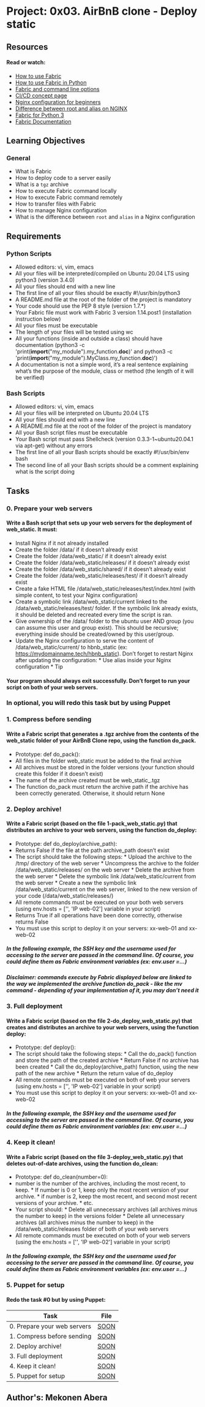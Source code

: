 # Project: 0x03. AirBnB clone - Deploy static

## Resources

#### Read or watch:

* [How to use Fabric](https://intranet.alxswe.com/rltoken/O0PSIn8xJeyeKZadiQCwDQ)
* [How to use Fabric in Python](https://intranet.alxswe.com/rltoken/ExX8laA65oUjSH8BuEEoeQ)
* [Fabric and command line options](https://intranet.alxswe.com/rltoken/RsyBHJIhoVBhOcQN-xP4cg)
* [CI/CD concept page](https://intranet.alxswe.com/rltoken/M_3lKmMAGA2KWujegl-ibA)
* [Nginx configuration for beginners](https://intranet.alxswe.com/rltoken/Ik7Ax-XDGGPZ__BRN2MK5g)
* [Difference between root and alias on NGINX](https://intranet.alxswe.com/rltoken/jgPdZF4sWxGLhs7uhYOONw)
* [Fabric for Python 3](https://intranet.alxswe.com/rltoken/ljadvnqOr21Gy_UsVRIUPQ)
* [Fabric Documentation](https://intranet.alxswe.com/rltoken/iVwVTXoFjfHxJMnL_JlSpg)
## Learning Objectives

### General

* What is Fabric
* How to deploy code to a server easily
* What is a <code>tgz</code> archive
* How to execute Fabric command locally
* How to execute Fabric command remotely
* How to transfer files with Fabric
* How to manage Nginx configuration
* What is the difference between <code>root</code> and <code>alias</code> in a Nginx configuration

## Requirements

### Python Scripts

* Allowed editors: vi, vim, emacs
* All your files will be interpreted/compiled on Ubuntu 20.04 LTS using python3 (version 3.4.0)
* All your files should end with a new line
* The first line of all your files should be exactly #!/usr/bin/python3
* A README.md file at the root of the folder of the project is mandatory
* Your code should use the PEP 8 style (version 1.7.*)
* Your Fabric file must work with Fabric 3 version 1.14.post1 (installation instruction below)
* All your files must be executable
* The length of your files will be tested using wc
* All your functions (inside and outside a class) should have documentation (python3 -c 'print(__import__("my_module").my_function.__doc__)' and python3 -c 'print(__import__("my_module").MyClass.my_function.__doc__)')
* A documentation is not a simple word, it’s a real sentence explaining what’s the purpose of the module, class or method (the length of it will be verified)

### Bash Scripts
* Allowed editors: vi, vim, emacs
* All your files will be interpreted on Ubuntu 20.04 LTS
* All your files should end with a new line
* A README.md file at the root of the folder of the project is mandatory
* All your Bash script files must be executable
* Your Bash script must pass Shellcheck (version 0.3.3-1~ubuntu20.04.1 via apt-get) without any errors
* The first line of all your Bash scripts should be exactly #!/usr/bin/env bash
* The second line of all your Bash scripts should be a comment explaining what is the script doing

## Tasks
### 0. Prepare your web servers
#### Write a Bash script that sets up your web servers for the deployment of web_static. It must:
* Install Nginx if it not already installed
* Create the folder /data/ if it doesn’t already exist
* Create the folder /data/web_static/ if it doesn’t already exist
* Create the folder /data/web_static/releases/ if it doesn’t already exist
* Create the folder /data/web_static/shared/ if it doesn’t already exist
* Create the folder /data/web_static/releases/test/ if it doesn’t already exist
* Create a fake HTML file /data/web_static/releases/test/index.html (with simple content, to test your Nginx configuration)
* Create a symbolic link /data/web_static/current linked to the /data/web_static/releases/test/ folder. If the symbolic link already exists, it should be deleted and recreated every time the script is ran.
* Give ownership of the /data/ folder to the ubuntu user AND group (you can assume this user and group exist). This should be recursive; everything inside should be created/owned by this user/group.
* Update the Nginx configuration to serve the content of /data/web_static/current/ to hbnb_static (ex: https://mydomainname.tech/hbnb_static). Don’t forget to restart Nginx after updating the configuration:
        * Use alias inside your Nginx configuration
        * Tip
#### Your program should always exit successfully. Don’t forget to run your script on both of your web servers.
### In optional, you will redo this task but by using Puppet

### 1. Compress before sending
#### Write a Fabric script that generates a .tgz archive from the contents of the web_static folder of your AirBnB Clone repo, using the function do_pack.
* Prototype: def do_pack():
* All files in the folder web_static must be added to the final archive
* All archives must be stored in the folder versions (your function should create this folder if it doesn’t exist)
* The name of the archive created must be web_static_<year><month><day><hour><minute><second>.tgz
* The function do_pack must return the archive path if the archive has been correctly generated. Otherwise, it should return None

### 2. Deploy archive!
#### Write a Fabric script (based on the file 1-pack_web_static.py) that distributes an archive to your web servers, using the function do_deploy:
* Prototype: def do_deploy(archive_path):
* Returns False if the file at the path archive_path doesn’t exist
* The script should take the following steps:
       * Upload the archive to the /tmp/ directory of the web server
       * Uncompress the archive to the folder /data/web_static/releases/<archive filename without extension> on the web server
       * Delete the archive from the web server
       * Delete the symbolic link /data/web_static/current from the web server
       * Create a new the symbolic link /data/web_static/current on the web server, linked to the new version of your code (/data/web_static/releases/<archive filename without extension>)
* All remote commands must be executed on your both web servers (using env.hosts = ['<IP web-01>', 'IP web-02'] variable in your script)
* Returns True if all operations have been done correctly, otherwise returns False
* You must use this script to deploy it on your servers: xx-web-01 and xx-web-02
##### In the following example, the SSH key and the username used for accessing to the server are passed in the command line. Of course, you could define them as Fabric environment variables (ex: env.user =...)
##### Disclaimer: commands execute by Fabric displayed below are linked to the way we implemented the archive function do_pack - like the mv command - depending of your implementation of it, you may don’t need it

### 3. Full deployment
#### Write a Fabric script (based on the file 2-do_deploy_web_static.py) that creates and distributes an archive to your web servers, using the function deploy:
* Prototype: def deploy():
* The script should take the following steps:
       * Call the do_pack() function and store the path of the created archive
       * Return False if no archive has been created
       * Call the do_deploy(archive_path) function, using the new path of the new archive
       * Return the return value of do_deploy
* All remote commands must be executed on both of web your servers (using env.hosts = ['<IP web-01>', 'IP web-02'] variable in your script)
* You must use this script to deploy it on your servers: xx-web-01 and xx-web-02
##### In the following example, the SSH key and the username used for accessing to the server are passed in the command line. Of course, you could define them as Fabric environment variables (ex: env.user =…)

### 4. Keep it clean!
#### Write a Fabric script (based on the file 3-deploy_web_static.py) that deletes out-of-date archives, using the function do_clean:
* Prototype: def do_clean(number=0):
* number is the number of the archives, including the most recent, to keep.
       * If number is 0 or 1, keep only the most recent version of your archive.
       * if number is 2, keep the most recent, and second most recent versions of your archive.
       * etc.
* Your script should:
       * Delete all unnecessary archives (all archives minus the number to keep) in the versions folder
       * Delete all unnecessary archives (all archives minus the number to keep) in the /data/web_static/releases folder of both of your web servers
* All remote commands must be executed on both of your web servers (using the env.hosts = ['<IP web-01>', 'IP web-02'] variable in your script)
##### In the following example, the SSH key and the username used for accessing to the server are passed in the command line. Of course, you could define them as Fabric environment variables (ex: env.user =…)

### 5. Puppet for setup
#### Redo the task #0 but by using Puppet:
| Task | File |
| ---- | ---- |
| 0. Prepare your web servers | [SOON](./) |
| 1. Compress before sending | [SOON](./) |
| 2. Deploy archive! | [SOON](./) |
| 3. Full deployment | [SOON](./) |
| 4. Keep it clean! | [SOON](./) |
| 5. Puppet for setup | [SOON](./) |

## Author's: Mekonen Abera
